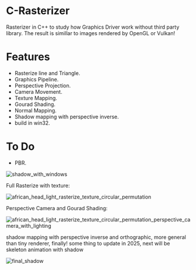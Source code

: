 # C-Rasterizer
Rasterizer in C++ to study how Graphics Driver work without third party library. The result is simillar to images rendered by OpenGL or Vulkan!

# Features

- Rasterize line and Triangle.
- Graphics Pipeline.
- Perspective Projection.
- Camera Movement. 
- Texture Mapping.
- Gourad Shading.
- Normal Mapping.
- Shadow mapping with perspective inverse.
- build in win32.
  
# To Do
- PBR.

![shadow_with_windows](https://github.com/user-attachments/assets/faa7b292-7d26-4031-9586-9cff8ec2c232)

  
Full Rasterize with texture:

![african_head_light_rasterize_texture_circular_permutation](https://github.com/AlerianEmperor/C-Rasterizer/assets/93391908/c3a0cb06-42f1-438b-92e9-345b18903253)


Perspective Camera and Gourad Shading:  

![african_head_light_rasterize_texture_circular_permutation_perspective_camera_with_lighting](https://github.com/AlerianEmperor/C-Rasterizer/assets/93391908/ce6977af-779f-41d6-9827-ed7db27427e2)

shadow mapping with perspective inverse and orthographic, more general than tiny renderer, finally! some thing to update in 2025, next will be skeleton animation with shadow

![final_shadow](https://github.com/user-attachments/assets/53c42113-0f06-49a7-83bb-47e15a2a1465)

